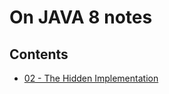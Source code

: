 # On JAVA 8 notes

## Contents
- [02 - The Hidden Implementation](src/main/java/com/book/what_is_an_object/index.md)